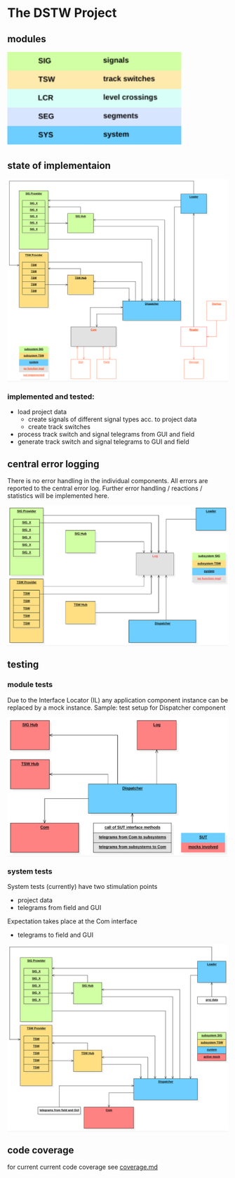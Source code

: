 # The DSTW Project

## modules
<img src="specification/diagrams/modules.svg" alt="modules" style="width:400px;"> 

## state of implementaion
<div style="background-color:#F8F8F8;">
<img src="specification/diagrams/overview.svg" alt="component overview">
</div>


### implemented and tested:
-   load project data
    -   create signals of different signal types acc. to project data
    -   create track switches
-   process track switch and signal telegrams from GUI and field
-   generate track switch and signal telegrams to GUI and field

## central error logging
There is no error handling in the individual components.
All errors are reported to the central error log.
Further error handling / reactions / statistics will be implemented here.
<div style="background-color:#F8F8F8;">
<img src="specification/diagrams/log.svg" alt="central logging">
</div>


## testing
### module tests
Due to the Interface Locator (IL) any application component instance can be replaced by a mock instance.
Sample: test setup for Dispatcher component 
<div style="background-color:#F8F8F8;">
<img src="specification/diagrams/test_dispatcher.svg" alt="test of Dispatcher">
</div>

### system tests
System tests (currently) have two stimulation points
-   project data
-   telegrams from field and GUI

Expectation takes place at the Com interface
-   telegrams to field and GUI

<div style="background-color:#F8F8F8;">
<img src="specification/diagrams/sys_tests.svg" alt="test of Dispatcher">
</div>

## code coverage
for current current code coverage see [coverage.md](testing/coverage.md)

